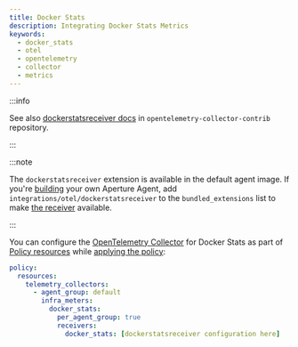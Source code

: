 ```yaml
---
title: Docker Stats
description: Integrating Docker Stats Metrics
keywords:
  - docker_stats
  - otel
  - opentelemetry
  - collector
  - metrics
---
```


:::info

See also [dockerstatsreceiver docs][receiver] in
`opentelemetry-collector-contrib` repository.

:::

:::note

The `dockerstatsreceiver` extension is available in the default agent image. If
you're [building][build] your own Aperture Agent, add
`integrations/otel/dockerstatsreceiver` to the `bundled_extensions` list to make
[the receiver][receiver] available.

:::

You can configure the [OpenTelemetry Collector][opentelemetry-collector] for
Docker Stats as part of [Policy resources][policy-resources] while [applying the
policy][applying-policy]:

```yaml
policy:
  resources:
    telemetry_collectors:
      - agent_group: default
        infra_meters:
          docker_stats:
            per_agent_group: true
            receivers:
              docker_stats: [dockerstatsreceiver configuration here]
```

[build]: /reference/aperturectl/build/agent/agent.md
[receiver]:
  https://github.com/open-telemetry/opentelemetry-collector-contrib/tree/main/receiver/dockerstatsreceiver
[opentelemetry-collector]: /reference/configuration/spec.md#telemetry-collector
[applying-policy]: /use-cases/use-cases.md
[policy-resources]: /reference/configuration/spec.md#resources
